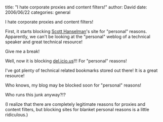 
title: "I hate corporate proxies and content filters!"
author: David
date: 2006/06/22
categories: general

I hate corporate proxies and content filters!

First, it starts blocking [Scott Hanselman](http://www.hanselman.com/blog/)'s site for "personal" reasons. Apparently, we can't be looking at the "personal" weblog of a technical speaker and great technical resource!

Give me a break!

Well, now it is blocking [del.icio.us](http://del.icio.us)!!! For "personal" reasons!

I've got plenty of technical related bookmarks stored out there! It is a great resource!

Who knows, my blog may be blocked soon for "personal" reasons!

Who runs this junk anyway?!?

(I realize that there are completely legitimate reasons for proxies and content filters, but blocking sites for blanket personal reasons is a little ridiculous.)


